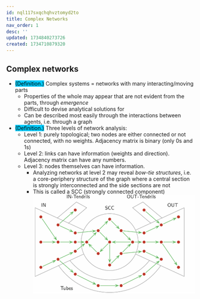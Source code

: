 ```yaml
---
id: nql117sxqchqhvztomyd2to
title: Complex Networks
nav_order: 1
desc: ''
updated: 1734840273726
created: 1734710879320
---
```

## Complex networks
- <span style="background-color: #03cafc; color: black;">(Definition.)</span> Complex systems = networks with many interacting/moving parts
    - Properties of the whole may appear that are not evident from the parts, through *emergence*
    - Difficult to devise analytical solutions for
    - Can be described most easily through the interactions between agents, i.e. through a graph
- <span style="background-color: #03cafc; color: black;">(Definition.)</span> Three levels of network analysis:
    - Level 1: purely topological; two nodes are either connected or not connected, with no weights. Adjacency matrix is binary (only 0s and 1s)
    - Level 2: links can have information (weights and direction). Adjacency matrix can have any numbers.
    - Level 3: nodes themselves can have information.
        - Analyzing networks at level 2 may reveal *bow-tie structures*, i.e. a core-periphery structure of the graph where a central section is strongly interconnected and the side sections are not
        - This is called a SCC (strongly connected component)
        ![alt text](image-1.png)